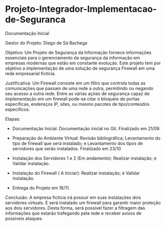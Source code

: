 # Projeto-Integrador-Implementacao-de-Seguranca
Documentação Inicial

Gestor do Projeto:
Diego de Sá Bachega

Objetivo:
Um Projeto de Segurança da Informação fornece informações essenciais para o gerenciamento da segurança da informação em empresas modernas que estão em constante evolução. Este projeto tem por objetivo a implementação de uma solução de segurança Firewall em uma rede empresarial fictícia.
 
Justificativa:
Um Firewall consiste em um filtro que controla todas as comunicações que passam de uma rede a outra, permitindo ou negando seu acesso a outra rede. Entre as várias ações de segurança capaz de implementação em um firewall pode-se citar o bloqueio de portas específicas, endereços IP, sites, ou mesmo pacotes de tipo/conteúdos específicos.
  
Etapas:
- Documentação Inicial: Documentação inicial no Git. Finalizado em 21/09.
 
- Preparação do Ambiente Virtual:	Revisão bibliográfica; Levantamento do tipo de firewall que será instalado; e Levantamento dos tipos de servidores que serão instalados. Finalizado em 23/10
  
- Instalação dos Servidores 1 e 2 (Em andamento): Realizar instalação; e Validar instalação.
  
- Instalação do Firewall ( A Iniciar): Realizar instalação; e Validar instalação.
  
- Entrega do Projeto em 16/11.
 
Conclusão: 
A empresa fictícia irá possuir em suas instalações dois servidores virtuais. E será instalado um firewall para garantir maior proteção aos dois servidores. Desta forma, será possível fazer a filtragem das informações que estarão trafegando pela rede e receber avisos de possíveis ataques.
